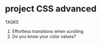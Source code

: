 # project CSS advanced

TASKS

1. Effortless transitions when scrolling
2. Do you know your color values?
